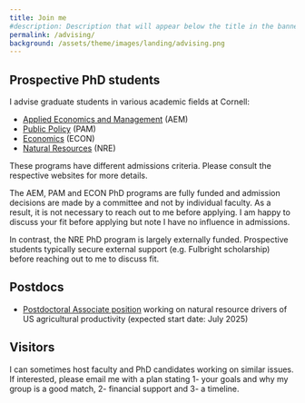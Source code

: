 ```yaml
---
title: Join me
#description: Description that will appear below the title in the banner
permalink: /advising/
background: /assets/theme/images/landing/advising.png
---
```


## Prospective PhD students

I advise graduate students in various academic fields at Cornell: 
- [Applied Economics and Management](https://dyson.cornell.edu/programs/graduate/phd/) (AEM)
- [Public Policy](https://publicpolicy.cornell.edu/phd/) (PAM)
- [Economics](https://economics.cornell.edu/prospective-incoming-grad-students) (ECON)
- [Natural Resources](https://cals.cornell.edu/natural-resources-environment/degrees-programs/graduate) (NRE) 

These programs have different admissions criteria. Please consult the respective websites for more details.

The AEM, PAM and ECON PhD programs are fully funded and admission decisions are made by a committee and not by individual faculty. As a result, it is not necessary to reach out to me before applying. I am happy to discuss your fit before applying but note I have no influence in admissions.

In contrast, the NRE PhD program is largely externally funded. Prospective students typically secure external support (e.g. Fulbright scholarship) before reaching out to me to discuss fit.

## Postdocs

- [Postdoctoral Associate position](https://academicjobsonline.org/ajo/jobs/29631) working on natural resource drivers of US agricultural productivity (expected start date: July 2025)

## Visitors

I can sometimes host faculty and PhD candidates working on similar issues. If interested, please email me with a plan stating 1- your goals and why my group is a good match, 2- financial support and 3- a timeline.
